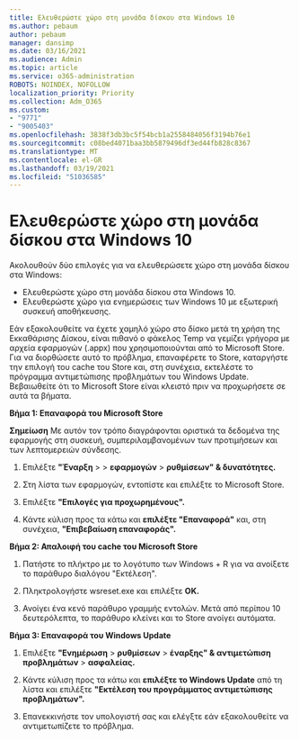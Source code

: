```yaml
---
title: Ελευθερώστε χώρο στη μονάδα δίσκου στα Windows 10
ms.author: pebaum
author: pebaum
manager: dansimp
ms.date: 03/16/2021
ms.audience: Admin
ms.topic: article
ms.service: o365-administration
ROBOTS: NOINDEX, NOFOLLOW
localization_priority: Priority
ms.collection: Adm_O365
ms.custom:
- "9771"
- "9005403"
ms.openlocfilehash: 3838f3db3bc5f54bcb1a2558484056f3194b76e1
ms.sourcegitcommit: c08bed4071baa3bb5879496df3ed44fb828c8367
ms.translationtype: MT
ms.contentlocale: el-GR
ms.lasthandoff: 03/19/2021
ms.locfileid: "51036585"
---
```

# <a name="free-up-drive-space-in-windows-10"></a>Ελευθερώστε χώρο στη μονάδα δίσκου στα Windows 10

Ακολουθούν δύο επιλογές για να ελευθερώσετε χώρο στη μονάδα δίσκου στα Windows:

- Ελευθερώστε χώρο στη μονάδα δίσκου στα Windows 10.
- Ελευθερώστε χώρο για ενημερώσεις των Windows 10 με εξωτερική συσκευή αποθήκευσης.

Εάν εξακολουθείτε να έχετε χαμηλό χώρο στο δίσκο μετά τη χρήση της Εκκαθάρισης Δίσκου, είναι πιθανό ο φάκελος Temp να γεμίζει γρήγορα με αρχεία εφαρμογών (.appx) που χρησιμοποιούνται από το Microsoft Store. Για να διορθώσετε αυτό το πρόβλημα, επαναφέρετε το Store, καταργήστε την επιλογή του cache του Store και, στη συνέχεια, εκτελέστε το πρόγραμμα αντιμετώπισης προβλημάτων του Windows Update. Βεβαιωθείτε ότι το Microsoft Store είναι κλειστό πριν να προχωρήσετε σε αυτά τα βήματα.

**Βήμα 1: Επαναφορά του Microsoft Store**

**Σημείωση** Με αυτόν τον τρόπο διαγράφονται οριστικά τα δεδομένα της εφαρμογής στη συσκευή, συμπεριλαμβανομένων των προτιμήσεων και των λεπτομερειών σύνδεσης.

1. Επιλέξτε **"Έναρξη**  >    >  **εφαρμογών**  >  **ρυθμίσεων" & δυνατότητες.**

1. Στη λίστα των εφαρμογών, εντοπίστε και επιλέξτε το Microsoft Store.

1. Επιλέξτε **"Επιλογές για προχωρημένους".**

1. Κάντε κύλιση προς τα κάτω και **επιλέξτε "Επαναφορά"** και, στη συνέχεια, **"Επιβεβαίωση επαναφοράς".**

**Βήμα 2: Απαλοιφή του cache του Microsoft Store**

1. Πατήστε το πλήκτρο με το λογότυπο των Windows + R για να ανοίξετε το παράθυρο διαλόγου "Εκτέλεση".

1. Πληκτρολογήστε wsreset.exe και επιλέξτε **OK.**

1. Ανοίγει ένα κενό παράθυρο γραμμής εντολών. Μετά από περίπου 10 δευτερόλεπτα, το παράθυρο κλείνει και το Store ανοίγει αυτόματα.

**Βήμα 3: Επαναφορά του Windows Update**

1. Επιλέξτε **"Ενημέρωση**  >  **ρυθμίσεων**  >  **έναρξης" & αντιμετώπιση προβλημάτων**  >  **ασφαλείας.**

1. Κάντε κύλιση προς τα κάτω και **επιλέξτε το Windows Update** από τη λίστα και επιλέξτε **"Εκτέλεση του προγράμματος αντιμετώπισης προβλημάτων".**

1. Επανεκκινήστε τον υπολογιστή σας και ελέγξτε εάν εξακολουθείτε να αντιμετωπίζετε το πρόβλημα.

